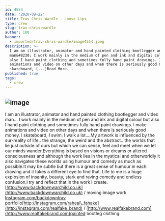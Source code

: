 ```yaml
---
id: 4554
date: '2020-09-22'
title: Trav Chris Wardle - Loose Lips
type: crew
slug: trav-chris-wardle
author: 100
banner:
  - imported/trav-chris-wardle/image4554.jpeg
description: >-
  I am an illustrator, animator and hand painted clothing bootlegger and video
  man&#8230; I work mainly in the medium of pen and ink and digital colour but
  also I hand paint clothing and sometimes fully hand paint drawings. I make
  animations and video on other days and when there is seriously good money. I
  skateboard, [...]Read More...
published: true
tags:
  - crew
---
```

![image](../imported/trav-chris-wardle/image4554.jpeg)
---
I am an illustrator, animator and hand painted clothing bootlegger and video man… I work mainly in the medium of pen and ink and digital colour but also I hand paint clothing and sometimes fully hand paint drawings. I make animations and video on other days and when there is seriously good money. I skateboard, I swim, I walk a lot….My artwork is influenced by the sur-reality of life.. the strange, the weird and the abstract.. the worlds that lie just outside of ours but which we can sense, feel and meet when we let our minds wander.Everything is based on visions or dreams or altered consciousness and although the work lies in the mystical and otherworldly it also navigates these worlds using humour and comedy as much as possible.It may be subtle but there is a great sense of humour in each drawing and it takes a different eye to find that. Life to me is a huge explosion of insanity, beauty, stark and raving comedy and endless confusion.I try and reflect that in the work I create.[](http://www.backdownwarchild.co.uk)[http://www.backdownwarchild.co.uk](http://www.backdownwarchild.co.uk) / moving image work  
[Instagram.com/backdowntrav](http://instagram.com/backdowntrav?fbclid=IwAR2AymvYTSnN3WAHNEHBwGVzmZGZKwZ-p3MhiIlPbbaR9RBQRMV_7aKAWy0)  portfolio[http://instagram.com/raheal\_fahake](http://instagram.com/realfake_brand) / [http://www.realfakebrand.com](http://www.realfakebrand.com)painted bootleg clothing